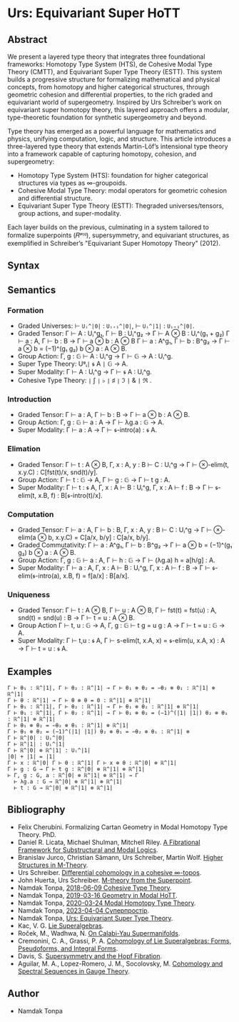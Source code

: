 # Urs: Equivariant Super HoTT

## Abstract

We present a layered type theory that integrates three foundational frameworks:
Homotopy Type System (HTS), de Cohesive Modal Type Theory (CMTT), and Equivariant Super Type Theory (ESTT).
This system builds a progressive structure for formalizing
mathematical and physical concepts, from homotopy and higher categorical
structures, through geometric cohesion and differential properties,
to the rich graded and equivariant world of supergeometry.
Inspired by Urs Schreiber’s work on equivariant super homotopy theory,
this layered approach offers a modular, type-theoretic foundation for
synthetic supergeometry and beyond.

Type theory has emerged as a powerful language for mathematics and physics,
unifying computation, logic, and structure. This article introduces
a three-layered type theory that extends Martin-Löf’s intensional
type theory into a framework capable of capturing homotopy, cohesion, and supergeometry:

* Homotopy Type System (HTS): foundation for higher categorical structures via types as ∞-groupoids.
* Cohesive Modal Type Theory: modal operators for geometric cohesion and differential structure.
* Equivariant Super Type Theory (ESTT): Thegraded universes/tensors, group actions, and super-modality.

Each layer builds on the previous, culminating in a system tailored to
formalize superpoints (𝑅ᵖᴵ𐞥), supersymmetry, and equivariant structures,
as exemplified in Schreiber’s "Equivariant Super Homotopy Theory" (2012).

## Syntax

## Semantics

### Formation

* Graded Universes: ⊢ `Uᵢ^|0|` : `Uᵢ₊₁^|0|`, ⊢ `Uᵢ^|1|` : `Uᵢ₊₁^|0|`.
* Graded Tensor: Γ ⊢ A : Uᵢ^g₁, Γ ⊢ B : Uᵢ^g₂ → Γ ⊢ A ⊗ B : Uᵢ^(g₁ + g₂) Γ ⊢ a : A, Γ ⊢ b : B → Γ ⊢ a ⊗ b : A ⊗ B Γ ⊢ a : A^g₁, Γ ⊢ b : B^g₂ → Γ ⊢ a ⊗ b = (−1)^(g₁ g₂) b ⊗ a : A ⊗ B.
* Group Action: Γ, g : 𝔾 ⊢ A : Uᵢ^g → Γ ⊢ 𝔾 → A : Uᵢ^g.
* Super Type Theory: Uᵍᵢ`|` 𝖘 A `|` 𝔾 → A.
* Super Modality: Γ ⊢ A : Uᵢ^g → Γ ⊢ 𝖘 A : Uᵢ^g.
* Cohesive Type Theory: `∣` ʃ `∣` ♭ `∣` ♯ `∣` ℑ `|` & `|` ℜ .

### Introduction

* Graded Tensor: Γ ⊢ a : A, Γ ⊢ b : B → Γ ⊢ a ⊗ b : A ⊗ B.
* Group Action: Γ, g : 𝔾 ⊢ a : A → Γ ⊢ λg.a : 𝔾 → A.
* Super Modality: Γ ⊢ a : A → Γ ⊢ 𝖘-intro(a) : 𝖘 A.

### Elimation

* Graded Tensor: Γ ⊢ t : A ⊗ B, Γ, x : A, y : B ⊢ C : Uᵢ^g → Γ ⊢ ⊗-elim(t, x.y.C) : C[fst(t)/x, snd(t)/y].
* Group Action: Γ ⊢ t : 𝔾 → A, Γ ⊢ g : 𝔾 → Γ ⊢ t g : A.
* Super Modality: Γ ⊢ t : 𝖘 A, Γ, x : A ⊢ B : Uᵢ^g, Γ, x : A ⊢ f : B → Γ ⊢ 𝖘-elim(t, x.B, f) : B[𝖘-intro(t)/x].

### Computation

* Graded Tensor: Γ ⊢ a : A, Γ ⊢ b : B, Γ, x : A, y : B ⊢ C : Uᵢ^g → Γ ⊢ ⊗-elim(a ⊗ b, x.y.C) = C[a/x, b/y] : C[a/x, b/y].
* Graded Commutativity: Γ ⊢ a : A^g₁, Γ ⊢ b : B^g₂ → Γ ⊢ a ⊗ b = (−1)^(g₁ g₂) b ⊗ a : A ⊗ B.
* Group Action: Γ, g : 𝔾 ⊢ a : A, Γ ⊢ h : 𝔾 → Γ ⊢ (λg.a) h = a[h/g] : A.
* Super Modality: Γ ⊢ a : A, Γ, x : A ⊢ B : Uᵢ^g, Γ, x : A ⊢ f : B → Γ ⊢ 𝖘-elim(𝖘-intro(a), x.B, f) = f[a/x] : B[a/x].

### Uniqueness

* Graded Tensor: Γ ⊢ t : A ⊗ B, Γ ⊢ u : A ⊗ B, Γ ⊢ fst(t) = fst(u) : A, snd(t) = snd(u) : B → Γ ⊢ t = u : A ⊗ B.
* Group Action Γ ⊢ t, u : 𝔾 → A, Γ, g : 𝔾 ⊢ t g = u g : A → Γ ⊢ t = u : 𝔾 → A.
* Super Modality:  Γ ⊢ t,u : 𝖘 A, Γ ⊢ s-elim(t, x.A, x) = 𝖘-elim(u, x.A, x) : A → Γ ⊢ t = u : 𝖘 A.

## Examples

```
Γ ⊢ θ₁ : ℝ^|1|, Γ ⊢ θ₂ : ℝ^|1| → Γ ⊢ θ₁ ⊗ θ₂ = −θ₂ ⊗ θ₁ : ℝ^|1| ⊗ ℝ^|1|
Γ ⊢ θ : ℝ^|1| → Γ ⊢ θ ⊗ θ = 0 : ℝ^|1| ⊗ ℝ^|1|
Γ ⊢ θ₁ : ℝ^|1|, Γ ⊢ θ₂ : ℝ^|1| → Γ ⊢ θ₁ ⊗ θ₂ : ℝ^|1| ⊗ ℝ^|1|
Γ ⊢ θ₁ : ℝ^|1|, Γ ⊢ θ₂ : ℝ^|1| → Γ ⊢ θ₁ ⊗ θ₂ = (−1)^(|1| |1|) θ₂ ⊗ θ₁ : ℝ^|1| ⊗ ℝ^|1|
Γ ⊢ θ₁ ⊗ θ₂ = −θ₂ ⊗ θ₁ : ℝ^|1| ⊗ ℝ^|1|
Γ ⊢ θ₁ ⊗ θ₂ = (−1)^(|1| |1|) θ₂ ⊗ θ₁ = −θ₂ ⊗ θ₁ : ℝ^|1| ⊗
Γ ⊢ ℝ^|0| : Uᵢ^|0|
Γ ⊢ ℝ^|1| : Uᵢ^|1|
Γ ⊢ ℝ^|0| ⊗ ℝ^|1| : Uᵢ^|1|
|0| + |1| = |1|
Γ ⊢ x : ℝ^|0| Γ ⊢ θ : ℝ^|1| Γ ⊢ x ⊗ θ : ℝ^|0| ⊗ ℝ^|1|
Γ ⊢ g : G → Γ ⊢ t g : ℝ^|0| ⊗ ℝ^|1| ⊗ ℝ^|1|
⊢ Γ, g : G, a : ℝ^|0| ⊗ ℝ^|1| ⊗ ℝ^|1| → Γ
  ⊢ λg.a : G → ℝ^|0| ⊗ ℝ^|1| ⊗ ℝ^|1|
  ⊢ t : G → ℝ^|0| ⊗ ℝ^|1| ⊗ ℝ^|1|
```

## Bibliography

* Felix Cherubini. Formalizing Cartan Geometry in Modal Homotopy Type Theory. PhD.
* Daniel R. Licata, Michael Shulman, Mitchell Riley. <a href="https://github.com/mikeshulman/cohesivett">A Fibrational Framework for Substructural and Modal Logics</a>.
* Branislav Jurco, Christian Sämann, Urs Schreiber, Martin Wolf. <a href="https://arxiv.org/pdf/1903.02807">Higher Structures in M-Theory</a>.
* Urs Schreiber. <a href="https://arxiv.org/pdf/1310.7930">Differential cohomology in a cohesive ∞-topos</a>.
* John Huerta, Urs Schreiber. <a href="https://arxiv.org/pdf/1702.01774">M-theory from the Superpoint</a>.
* Namdak Tonpa, <a href="https://tonpa.guru/stream/2018/2018-06-09 Cohesive Type Theory.htm">2018-06-09 Cohesive Type Theory</a>.
* Namdak Tonpa, <a href="https://tonpa.guru/stream/2019/2019-03-16 Geometry in Modal HoTT.htm">2019-03-16 Geometry in Modal HoTT</a>.
* Namdak Tonpa, <a href="https://tonpa.guru/stream/2020/2020-03-24 Modal Homotopy Type Theory.htm">2020-03-24 Modal Homotopy Type Theory</a>.
* Namdak Tonpa, <a href="https://tonpa.guru/stream/2023/2023-04-04%20%D0%A1%D1%83%D0%BF%D0%B5%D1%80%D0%BF%D1%80%D0%BE%D1%81%D1%82%D1%96%D1%80.htm">2023-04-04 Суперпростір</a>.
* Namdak Tonpa, <a href="https://urs.groupoid.space">Urs: Equivariant Super Type Theory</a>.
* Kac, V. G. <a href="https://core.ac.uk/download/pdf/81957395.pdf"> Lie Superalgebras</a>.
* Roček, M., Wadhwa, N. <a href="https://arxiv.org/pdf/hep-th/0408188"> On Calabi-Yau Supermanifolds</a>.
* Cremonini, C. A., Grassi, P. A. <a href="https://arxiv.org/pdf/2106.11786"> Cohomology of Lie Superalgebras: Forms, Pseudoforms, and Integral Forms</a>.
* Davis, S. <a href="https://polipapers.upv.es/index.php/AGT/article/view/1623/1735"> Supersymmetry and the Hopf Fibration</a>.
* Aguilar, M. A., Lopez-Romero, J. M., Socolovsky, M. <a href="https://inspirehep.net/files/72a57b4474bdb1f83e6963d1586050d0">Cohomology and Spectral Sequences in Gauge Theory</a>.

## Author

* Namdak Tonpa

